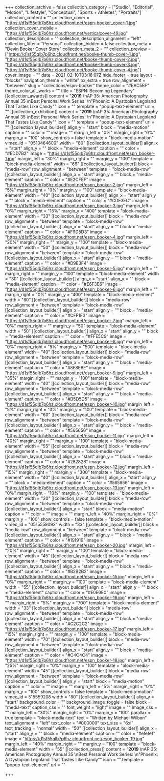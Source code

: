 +++
collection_archive = false
collection_category = ["Studio", "Editorial", "Motion", "Lifestyle", "Conceptual", "Sports + Athletes", "Portraits"]
collection_content = ""
collection_cover = "https://d1sf55qlb7p6hz.cloudfront.net/espn-booker_cover-1.jpg"
collection_cover_mobile = "https://d1sf55qlb7p6hz.cloudfront.net/verticalcover-49.jpg"
collection_description = ""
collection_description_alignment = "left"
collection_filter = "Personal"
collection_hidden = false
collection_meta = "Devin Booker Cover Story"
collection_meta_2 = ""
collection_preview = ["https://d1sf55qlb7p6hz.cloudfront.net/booke-thumb-cover-1.jpg", "https://d1sf55qlb7p6hz.cloudfront.net/booke-thumb-cover-2.jpg", "https://d1sf55qlb7p6hz.cloudfront.net/booke-thumb-cover-3.jpg", "https://d1sf55qlb7p6hz.cloudfront.net/booke-thumb-cover-4.jpg"]
cover_image = ""
date = 2021-02-10T03:16:07Z
hide_footer = true
layout = "blocks"
navigation_theme = "white"
px_extra = true
row_alignment = "between"
slug = "collections/espn-booker"
theme_color = "#EAC5BF"
theme_color_all_works = ""
title = "ESPN: Becoming Legendary"
[[collection_awards]]
content = "**2019**  \nAP 35: American Photography Annual 35  \nBest Personal Work Series:  \n\"Phoenix: A Dystopian Legoland That Tastes Like Candy\""
icon = ""
template = "popup-text-element"
url = ""
[[collection_exhibition]]
content = "**2019**  \nAP 35: American Photography Annual 35  \nBest Personal Work Series:  \n\"Phoenix: A Dystopian Legoland That Tastes Like Candy\""
icon = ""
template = "popup-text-element"
url = ""
[[collection_layout_builder]]
align_y = "start"
block = "media-motion"
caption = ""
color = ""
image = ""
margin_left = "0%"
margin_right = "0%"
margin_y = "100"
show_controls = false
template = "block-media-motion"
vimeo_id = "0510464600"
width = "80"
[[collection_layout_builder]]
align_x = "start"
align_y = ""
block = "media-element"
caption = ""
color = "#EDD7B2"
image = "https://d1sf55qlb7p6hz.cloudfront.net/espn_booker-1.jpg"
margin_left = "30%"
margin_right = ""
margin_y = "100"
template = "block-media-element"
width = "66"
[[collection_layout_builder]]
block = "media-row"
row_alignment = "between"
template = "block-media-row"
[[collection_layout_builder]]
align_x = "start"
align_y = ""
block = "media-element"
caption = ""
color = "#E2CFEF"
image = "https://d1sf55qlb7p6hz.cloudfront.net/espn_booker-2.jpg"
margin_left = "5%"
margin_right = "0%"
margin_y = "100"
template = "block-media-element"
width = "40"
[[collection_layout_builder]]
align_x = "start"
align_y = ""
block = "media-element"
caption = ""
color = "#CDF3EC"
image = "https://d1sf55qlb7p6hz.cloudfront.net/espn_booker-3.jpg"
margin_left = "0%"
margin_right = "15%"
margin_y = "400"
template = "block-media-element"
width = "33"
[[collection_layout_builder]]
block = "media-row"
row_alignment = "between"
template = "block-media-row"
[[collection_layout_builder]]
align_x = "start"
align_y = ""
block = "media-element"
caption = ""
color = "#F9D5D3"
image = "https://d1sf55qlb7p6hz.cloudfront.net/espn_booker-4.jpg"
margin_left = "20%"
margin_right = ""
margin_y = "100"
template = "block-media-element"
width = "50"
[[collection_layout_builder]]
block = "media-row"
row_alignment = "between"
template = "block-media-row"
[[collection_layout_builder]]
align_x = "start"
align_y = ""
block = "media-element"
caption = ""
color = "#D9E3F4"
image = "https://d1sf55qlb7p6hz.cloudfront.net/espn_booker-5.jpg"
margin_left = ""
margin_right = ""
margin_y = "100"
template = "block-media-element"
width = "30"
[[collection_layout_builder]]
align_x = "start"
align_y = ""
block = "media-element"
caption = ""
color = "#E6F3E6"
image = "https://d1sf55qlb7p6hz.cloudfront.net/espn_booker-6.jpg"
margin_left = ""
margin_right = "0%"
margin_y = "400"
template = "block-media-element"
width = "60"
[[collection_layout_builder]]
block = "media-row"
row_alignment = "between"
template = "block-media-row"
[[collection_layout_builder]]
align_x = "start"
align_y = ""
block = "media-element"
caption = ""
color = "#CFF1F3"
image = "https://d1sf55qlb7p6hz.cloudfront.net/espn_booker-7.jpg"
margin_left = "0%"
margin_right = ""
margin_y = "50"
template = "block-media-element"
width = "50"
[[collection_layout_builder]]
align_x = "start"
align_y = ""
block = "media-element"
caption = ""
color = "#FFE5C9"
image = "https://d1sf55qlb7p6hz.cloudfront.net/espn_booker-8.jpg"
margin_left = "0%"
margin_right = "5%"
margin_y = "500"
template = "block-media-element"
width = "40"
[[collection_layout_builder]]
block = "media-row"
row_alignment = "between"
template = "block-media-row"
[[collection_layout_builder]]
align_x = "start"
align_y = ""
block = "media-element"
caption = ""
color = "#8E8E8E"
image = "https://d1sf55qlb7p6hz.cloudfront.net/espn_booker-9.jpg"
margin_left = "35%"
margin_right = ""
margin_y = "100"
template = "block-media-element"
width = "40"
[[collection_layout_builder]]
block = "media-row"
row_alignment = "between"
template = "block-media-row"
[[collection_layout_builder]]
align_x = "start"
align_y = ""
block = "media-element"
caption = ""
color = "#D5D5D5"
image = "https://d1sf55qlb7p6hz.cloudfront.net/espn_booker-10.jpg"
margin_left = "5%"
margin_right = "0%"
margin_y = "100"
template = "block-media-element"
width = "60"
[[collection_layout_builder]]
block = "media-row"
row_alignment = "between"
template = "block-media-row"
[[collection_layout_builder]]
align_x = "start"
align_y = ""
block = "media-element"
caption = ""
color = "#565656"
image = "https://d1sf55qlb7p6hz.cloudfront.net/espn_booker-11.jpg"
margin_left = "40%"
margin_right = ""
margin_y = "100"
template = "block-media-element"
width = "55"
[[collection_layout_builder]]
block = "media-row"
row_alignment = "between"
template = "block-media-row"
[[collection_layout_builder]]
align_x = "start"
align_y = ""
block = "media-element"
caption = ""
color = "#282828"
image = "https://d1sf55qlb7p6hz.cloudfront.net/espn_booker-12.jpg"
margin_left = "15%"
margin_right = ""
margin_y = "300"
template = "block-media-element"
width = "40"
[[collection_layout_builder]]
align_x = "start"
align_y = ""
block = "media-element"
caption = ""
color = "#565656"
image = "https://d1sf55qlb7p6hz.cloudfront.net/espn_booker-13.jpg"
margin_left = "0%"
margin_right = "10%"
margin_y = "100"
template = "block-media-element"
width = "30"
[[collection_layout_builder]]
block = "media-row"
row_alignment = "between"
template = "block-media-row"
[[collection_layout_builder]]
align_y = "start"
block = "media-motion"
caption = ""
color = ""
image = ""
margin_left = "40%"
margin_right = "0%"
margin_y = "100"
show_controls = false
template = "block-media-motion"
vimeo_id = "0515559092"
width = "33"
[[collection_layout_builder]]
block = "media-row"
row_alignment = "between"
template = "block-media-row"
[[collection_layout_builder]]
align_x = "start"
align_y = ""
block = "media-element"
caption = ""
color = "#191919"
image = "https://d1sf55qlb7p6hz.cloudfront.net/espn_booker-20.jpg"
margin_left = "20%"
margin_right = ""
margin_y = "100"
template = "block-media-element"
width = "45"
[[collection_layout_builder]]
block = "media-row"
row_alignment = "between"
template = "block-media-row"
[[collection_layout_builder]]
align_x = "start"
align_y = ""
block = "media-element"
caption = ""
color = "#B2B2B2"
image = "https://d1sf55qlb7p6hz.cloudfront.net/espn_booker-15.jpg"
margin_left = "0%"
margin_right = ""
margin_y = "100"
template = "block-media-element"
width = "55"
[[collection_layout_builder]]
align_x = "start"
align_y = ""
block = "media-element"
caption = ""
color = "#E0E0E0"
image = "https://d1sf55qlb7p6hz.cloudfront.net/espn_booker-16.jpg"
margin_left = ""
margin_right = "5%"
margin_y = "700"
template = "block-media-element"
width = "33"
[[collection_layout_builder]]
block = "media-row"
row_alignment = "between"
template = "block-media-row"
[[collection_layout_builder]]
align_x = "start"
align_y = ""
block = "media-element"
caption = ""
color = "#C2C2C2"
image = "https://d1sf55qlb7p6hz.cloudfront.net/espn_booker-17.jpg"
margin_left = "15%"
margin_right = ""
margin_y = "100"
template = "block-media-element"
width = "70"
[[collection_layout_builder]]
block = "media-row"
row_alignment = "between"
template = "block-media-row"
[[collection_layout_builder]]
align_x = "start"
align_y = ""
block = "media-element"
caption = ""
color = "#C4C4C4"
image = "https://d1sf55qlb7p6hz.cloudfront.net/espn_booker-18.jpg"
margin_left = "25%"
margin_right = "0%"
margin_y = "100"
template = "block-media-element"
width = "45"
[[collection_layout_builder]]
block = "media-row"
row_alignment = "between"
template = "block-media-row"
[[collection_layout_builder]]
align_y = "start"
block = "media-motion"
caption = ""
color = ""
image = ""
margin_left = "5%"
margin_right = "0%"
margin_y = "100"
show_controls = false
template = "block-media-motion"
vimeo_id = 515559208
width = "80"
[[collection_layout_builder]]
align_y = "start"
background_color = ""
background_image_toggle = false
block = "media-text"
caption_css = ""
font_weight = "light"
image = ""
image_css = ""
margin_left = "30%"
margin_right = "0%"
margin_y = "100"
parallax = true
template = "block-media-text"
text = "Written by Michael Wilbon"
text_alignment = "left"
text_color = "#000000"
text_size = "6xl"
text_tracking = "normal"
width = "50"
[[collection_layout_builder]]
align_x = "start"
align_y = ""
block = "media-element"
caption = ""
color = "#efefef"
image = "https://d1sf55qlb7p6hz.cloudfront.net/espn_booker-19.jpg"
margin_left = "40%"
margin_right = ""
margin_y = "100"
template = "block-media-element"
width = "55"
[[collection_press]]
content = "**2019**  \nAP 35: American Photography Annual 35  \nBest Personal Work Series:  \n\"Phoenix: A Dystopian Legoland That Tastes Like Candy\""
icon = ""
template = "popup-text-element"
url = ""

+++
